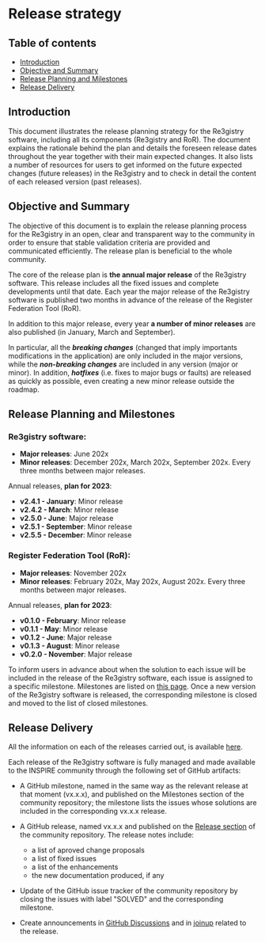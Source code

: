 # Release strategy

## Table of contents

  - [Introduction](#introduction)
  - [Objective and Summary](#objective-and-summary)
  - [Release Planning and Milestones](#release-planning-and-milestones)
  - [Release Delivery](#release-delivery)

## Introduction

This document illustrates the release planning strategy for the Re3gistry software, including all its components (Re3gistry and RoR). The document explains the rationale behind the plan and details the foreseen release dates throughout the year together with their main expected changes. It also lists a number of resources for users to get informed on the future expected changes (future releases) in the Re3gistry and to check in detail the content of each released version (past releases).

## Objective and Summary

The objective of this document is to explain the release planning process for the Re3gistry in an open, clear and transparent way to the community in order to ensure that stable validation criteria are provided and communicated efficiently. The release plan is beneficial to the whole community.

The core of the release plan is **the annual major release** of the Re3gistry software. This release includes all the fixed issues and complete developments until that date. Each year the major release of the Re3gistry software is published two months in advance of the release of the Register Federation Tool (RoR).

In addition to this major release, every year **a number of minor releases** are also published (in January, March and September).

In particular, all the **_breaking changes_** (changed that imply importants modifications in the application) are only included in the major versions, while the **_non-breaking changes_** are included in any version (major or minor). In addition, **_hotfixes_** (i.e. fixes to major bugs or faults) are released as quickly as possible, even creating a new minor release outside the roadmap.

## Release Planning and Milestones

### Re3gistry software:

- **Major releases**: June 202x
- **Minor releases**: December 202x, March 202x, September 202x. Every three months between major releases. 
 
 Annual releases, **plan for 2023**:

- **v2.4.1 - January**: Minor release
- **v2.4.2 - March**: Minor release
- **v2.5.0 - June**: Major release
- **v2.5.1 - September**: Minor release 
- **v2.5.5 - December**: Minor release

### Register Federation Tool (RoR):

- **Major releases**: November 202x
- **Minor releases**: February 202x, May 202x, August 202x. Every three months between major releases.

 Annual releases, **plan for 2023**:

- **v0.1.0 - February**: Minor release
- **v0.1.1 - May**: Minor release
- **v0.1.2 - June**: Major release
- **v0.1.3 - August**: Minor release 
- **v0.2.0 - November**: Major release


To inform users in advance about when the solution to each issue will be included in the release of the Re3gistry software, each issue is assigned to a specific milestone. Milestones are listed on [this page](https://github.com/ec-jrc/re3gistry/milestones). Once a new version of the Re3gistry software is released, the corresponding milestone is closed and moved to the list of closed milestones.

## Release Delivery

All the information on each of the releases carried out, is available [here](https://github.com/ec-jrc/re3gistry/releases). 

Each release of the Re3gistry software is fully managed and made available to the INSPIRE community through the following set of GitHub artifacts:

- A GitHub milestone, named in the same way as the relevant release at that moment (vx.x.x), and published on the Milestones section of the community repository; the milestone lists the issues whose solutions are included in the corresponding vx.x.x release.

- A GitHub release, named vx.x.x and published on the [Release section](https://github.com/ec-jrc/re3gistry/releases) of the community repository. The release notes include:

  - a list of aproved change proposals
  - a list of fixed issues
  - a list of the enhancements
  - the new documentation produced, if any

- Update of the GitHub issue tracker of the community repository by closing the issues with label "SOLVED" and the corresponding milestone.

- Create announcements in [GitHub Discussions](https://github.com/ec-jrc/re3gistry/discussions) and in [joinup](https://joinup.ec.europa.eu/collection/are3na/solution/re3gistry) related to the release.


